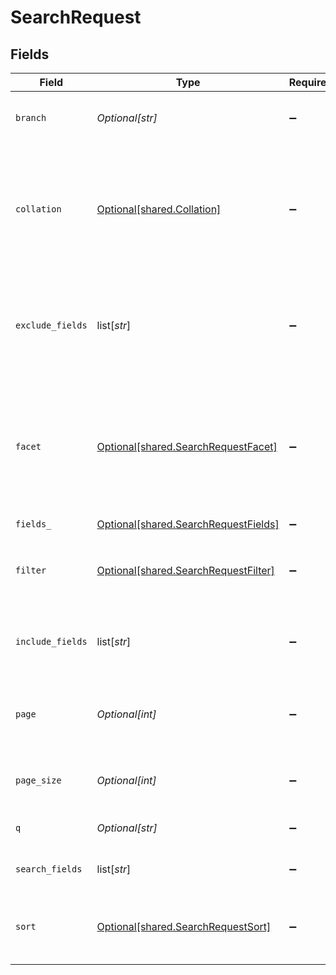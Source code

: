 # SearchRequest


## Fields

| Field                                                                                                                                                                                              | Type                                                                                                                                                                                               | Required                                                                                                                                                                                           | Description                                                                                                                                                                                        |
| -------------------------------------------------------------------------------------------------------------------------------------------------------------------------------------------------- | -------------------------------------------------------------------------------------------------------------------------------------------------------------------------------------------------- | -------------------------------------------------------------------------------------------------------------------------------------------------------------------------------------------------- | -------------------------------------------------------------------------------------------------------------------------------------------------------------------------------------------------- |
| `branch`                                                                                                                                                                                           | *Optional[str]*                                                                                                                                                                                    | :heavy_minus_sign:                                                                                                                                                                                 | Optionally specify a database branch name to perform operation on                                                                                                                                  |
| `collation`                                                                                                                                                                                        | [Optional[shared.Collation]](undefined/models/shared/collation.md)                                                                                                                                 | :heavy_minus_sign:                                                                                                                                                                                 | A collation allows you to specify string comparison rules. Default is case-sensitive, to override it you can set this option to 'ci' that will apply to all the text fields in the filters.        |
| `exclude_fields`                                                                                                                                                                                   | list[*str*]                                                                                                                                                                                        | :heavy_minus_sign:                                                                                                                                                                                 | Array of document field names to exclude from results. `include_fields`, if specified, takes precedence over `exclude_fields`.                                                                     |
| `facet`                                                                                                                                                                                            | [Optional[shared.SearchRequestFacet]](undefined/models/shared/searchrequestfacet.md)                                                                                                               | :heavy_minus_sign:                                                                                                                                                                                 | Facet query to aggregate results on given fields. The field name for the facet search can be passed like this `{"brand": { "size": 10 }}` where the size controls the total facets for this field. |
| `fields_`                                                                                                                                                                                          | [Optional[shared.SearchRequestFields]](undefined/models/shared/searchrequestfields.md)                                                                                                             | :heavy_minus_sign:                                                                                                                                                                                 | N/A                                                                                                                                                                                                |
| `filter`                                                                                                                                                                                           | [Optional[shared.SearchRequestFilter]](undefined/models/shared/searchrequestfilter.md)                                                                                                             | :heavy_minus_sign:                                                                                                                                                                                 | Filter stacks on top of query results to further narrow down the results. Similar to `ReadRequest.filter`                                                                                          |
| `include_fields`                                                                                                                                                                                   | list[*str*]                                                                                                                                                                                        | :heavy_minus_sign:                                                                                                                                                                                 | Array of document field names to include in results. By default, all fields are included.                                                                                                          |
| `page`                                                                                                                                                                                             | *Optional[int]*                                                                                                                                                                                    | :heavy_minus_sign:                                                                                                                                                                                 | Optionally can specify the page to retrieve. If page is set then only hits for this page is returned                                                                                               |
| `page_size`                                                                                                                                                                                        | *Optional[int]*                                                                                                                                                                                    | :heavy_minus_sign:                                                                                                                                                                                 | Optionally can set the number of hits to be returned per page, default is 20.                                                                                                                      |
| `q`                                                                                                                                                                                                | *Optional[str]*                                                                                                                                                                                    | :heavy_minus_sign:                                                                                                                                                                                 | Query string for searching across text fields                                                                                                                                                      |
| `search_fields`                                                                                                                                                                                    | list[*str*]                                                                                                                                                                                        | :heavy_minus_sign:                                                                                                                                                                                 | Array of fields to project search query against                                                                                                                                                    |
| `sort`                                                                                                                                                                                             | [Optional[shared.SearchRequestSort]](undefined/models/shared/searchrequestsort.md)                                                                                                                 | :heavy_minus_sign:                                                                                                                                                                                 | Array of fields and corresponding sort orders to order the results `[{ "salary": "$desc" }]`                                                                                                       |